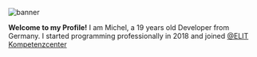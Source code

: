 ![banner](https://michel929.de/GitHub/banner_4.png)

<b>Welcome to my Profile!</b> I am Michel, a 19 years old Developer from Germany. I started programming professionally in 2018 and joined [@ELIT Kompetenzcenter](https://github.com/elit-saar)
